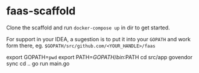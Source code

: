 # faas-scaffold

Clone the scaffold and run `docker-compose up` in dir to get started.

For support in your IDEA, a sugestion is to put it into your `GOPATH` and work form there, eg. `$GOPATH/src/github.com/<YOUR_HANDLE>/faas`

 export GOPATH=`pwd`
 export PATH=$GOPATH/bin:$PATH
cd src/app
govendor sync
cd ..
go run main.go